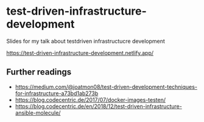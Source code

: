 # test-driven-infrastructure-development

Slides for my talk about testdriven infrastructucre development

https://test-driven-infrastructure-development.netlify.app/

## Further readings

- https://medium.com/@joatmon08/test-driven-development-techniques-for-infrastructure-a73bd1ab273b
- https://blog.codecentric.de/2017/07/docker-images-testen/
- https://blog.codecentric.de/en/2018/12/test-driven-infrastructure-ansible-molecule/

